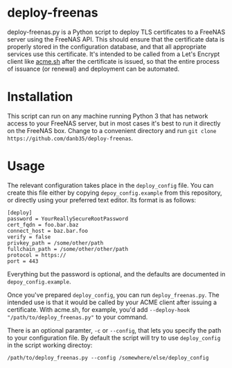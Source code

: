 # deploy-freenas

deploy-freenas.py is a Python script to deploy TLS certificates to a FreeNAS server using the FreeNAS API.  This should ensure that the certificate data is properly stored in the configuration database, and that all appropriate services use this certificate.  It's intended to be called from a Let's Encrypt client like [acme.sh](https://github.com/Neilpang/acme.sh) after the certificate is issued, so that the entire process of issuance (or renewal) and deployment can be automated.

# Installation
This script can run on any machine running Python 3 that has network access to your FreeNAS server, but in most cases it's best to run it directly on the FreeNAS box.  Change to a convenient directory and run `git clone https://github.com/danb35/deploy-freenas`.

# Usage

The relevant configuration takes place in the `deploy_config` file.  You can create this file either by copying `depoy_config.example` from this repository, or directly using your preferred text editor.  Its format is as follows:

```
[deploy]
password = YourReallySecureRootPassword
cert_fqdn = foo.bar.baz
connect_host = baz.bar.foo
verify = false
privkey_path = /some/other/path
fullchain_path = /some/other/other/path
protocol = https://
port = 443
```

Everything but the password is optional, and the defaults are documented in `depoy_config.example`.

Once you've prepared `deploy_config`, you can run `deploy_freenas.py`.  The intended use is that it would be called by your ACME client after issuing a certificate.  With acme.sh, for example, you'd add `--deploy-hook "/path/to/deploy_freenas.py"` to your command.

There is an optional paramter, `-c` or `--config`, that lets you specify the path to your configuration file. By default the script will try to use `deploy_config` in the script working directoy:

```
/path/to/deploy_freenas.py --config /somewhere/else/deploy_config
```
